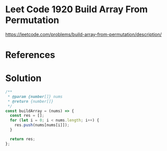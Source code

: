 # Leet Code 1920 Build Array From Permutation

https://leetcode.com/problems/build-array-from-permutation/description/
# References

# Solution

```javascript
/**
 * @param {number[]} nums
 * @return {number[]}
 */
const buildArray = (nums) => {
  const res = [];
  for (let i = 0; i < nums.length; i++) {
    res.push(nums[nums[i]]);
  }

  return res;
};
```
